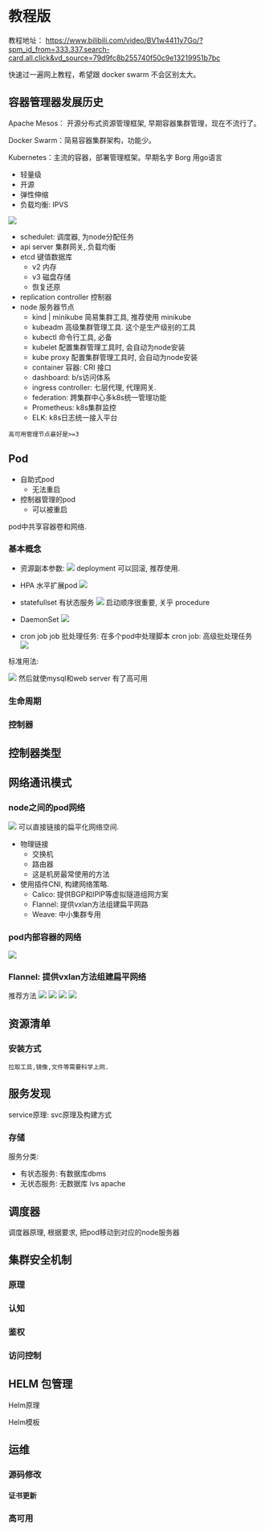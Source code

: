 # 教程版

教程地址：
https://www.bilibili.com/video/BV1w4411y7Go/?spm_id_from=333.337.search-card.all.click&vd_source=79d9fc8b255740f50c9e13219951b7bc

快速过一遍网上教程，希望跟 docker swarm 不会区别太大。

## 容器管理器发展历史

Apache Mesos： 开源分布式资源管理框架, 早期容器集群管理，现在不流行了。

Docker Swarm：简易容器集群架构，功能少。

Kubernetes：主流的容器，部署管理框架。早期名字 Borg 用go语言
- 轻量级
- 开源
- 弹性伸缩
- 负载均衡: IPVS

![](assets/Pasted%20image%2020240805230153.png)
- schedulet: 调度器, 为node分配任务
- api server 集群网关,.负载均衡
- etcd 键值数据库
	- v2 内存
	- v3 磁盘存储
	- 恢复还原
- replication controller 控制器
- node 服务器节点
	- kind | minikube 简易集群工具, 推荐使用 minikube
	- kubeadm 高级集群管理工具. 这个是生产级别的工具
	- kubectl 命令行工具, 必备
	- kubelet 配置集群管理工具时, 会自动为node安装
	- kube proxy 配置集群管理工具时, 会自动为node安装
	- container 容器: CRI 接口
	- dashboard: b/s访问体系
	- ingress controller: 七层代理, 代理网关.
	- federation: 跨集群中心多k8s统一管理功能
	- Prometheus: k8s集群监控
	- ELK: k8s日志统一接入平台

`高可用管理节点最好是>=3`
## Pod 

- 自助式pod
	- 无法重启
- 控制器管理的pod
	- 可以被重启

pod中共享容器卷和网络.

### 基本概念

- 资源副本参数:
![](assets/Pasted%20image%2020240805233849.png)
deployment 可以回滚, 推荐使用.

- HPA
水平扩展pod
![](assets/Pasted%20image%2020240805234710.png)
- statefullset
有状态服务
![](assets/Pasted%20image%2020240805234758.png)
启动顺序很重要, 关乎 procedure

- DaemonSet
![](assets/Pasted%20image%2020240805235117.png)


- cron job
job 批处理任务: 在多个pod中处理脚本
cron job: 高级批处理任务
![](assets/Pasted%20image%2020240805235259.png)

标准用法: 

![](assets/Pasted%20image%2020240806000610.png)
然后就使mysql和web server 有了高可用
### 生命周期


### 控制器





## 控制器类型



## 网络通讯模式

### node之间的pod网络
![](assets/Pasted%20image%2020240806000928.png)
可以直接链接的扁平化网络空间.
- 物理链接
	- 交换机
	- 路由器
	- 这是机房最常使用的方法
 - 使用插件CNI, 构建网络策略.
	 - Calico: 提供BGP和IPIP等虚拟隧道组网方案
	 - Flannel: 提供vxlan方法组建扁平网路
	 - Weave: 中小集群专用


### pod内部容器的网络
![](assets/Pasted%20image%2020240806003244.png)

### Flannel: 提供vxlan方法组建扁平网络

推荐方法
![](assets/Pasted%20image%2020240806003358.png)
![](assets/Pasted%20image%2020240806003507.png)
![](assets/Pasted%20image%2020240806003847.png)
![](assets/Pasted%20image%2020240806004101.png)


## 资源清单



### 安装方式

`拉取工具,镜像,文件等需要科学上网.`









## 服务发现

service原理: svc原理及构建方式

### 存储

服务分类:
- 有状态服务: 有数据库dbms
- 无状态服务: 无数据库 lvs apache


## 调度器

调度器原理, 根据要求, 把pod移动到对应的node服务器



## 集群安全机制

### 原理

### 认知

### 鉴权


### 访问控制


## HELM 包管理

Helm原理

Helm模板


## 运维



### 源码修改

#### 证书更新




### 高可用


